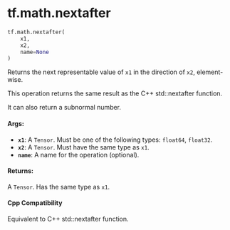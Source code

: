 <div itemscope itemtype="http://developers.google.com/ReferenceObject">
<meta itemprop="name" content="tf.math.nextafter" />
<meta itemprop="path" content="Stable" />
</div>

# tf.math.nextafter

``` python
tf.math.nextafter(
    x1,
    x2,
    name=None
)
```

Returns the next representable value of `x1` in the direction of `x2`, element-wise.

This operation returns the same result as the C++ std::nextafter function.

It can also return a subnormal number.



#### Args:

* <b>`x1`</b>: A `Tensor`. Must be one of the following types: `float64`, `float32`.
* <b>`x2`</b>: A `Tensor`. Must have the same type as `x1`.
* <b>`name`</b>: A name for the operation (optional).


#### Returns:

A `Tensor`. Has the same type as `x1`.

#### Cpp Compatibility
Equivalent to C++ std::nextafter function.

